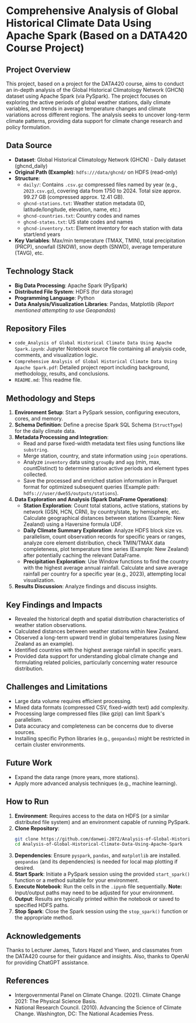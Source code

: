# Comprehensive Analysis of Global Historical Climate Data Using Apache Spark (Based on a DATA420 Course Project)

## Project Overview

This project, based on a project for the DATA420 course, aims to conduct an in-depth analysis of the Global Historical Climatology Network (GHCN) dataset using Apache Spark (via PySpark). The project focuses on exploring the active periods of global weather stations, daily climate variables, and trends in average temperature changes and climate variations across different regions. The analysis seeks to uncover long-term climate patterns, providing data support for climate change research and policy formulation.

## Data Source

*   **Dataset**: Global Historical Climatology Network (GHCN) - Daily dataset (ghcnd_daily)
*   **Original Path (Example)**: `hdfs:///data/ghcnd/` on HDFS (read-only)
*   **Structure**:
    *   `daily/`: Contains `.csv.gz` compressed files named by year (e.g., `2023.csv.gz`), covering data from 1750 to 2024. Total size approx. 99.27 GB (compressed approx. 12.41 GB).
    *   `ghcnd-stations.txt`: Weather station metadata (ID, latitude/longitude, elevation, name, etc.)
    *   `ghcnd-countries.txt`: Country codes and names
    *   `ghcnd-states.txt`: US state codes and names
    *   `ghcnd-inventory.txt`: Element inventory for each station with data start/end years
*   **Key Variables**: Max/min temperature (TMAX, TMIN), total precipitation (PRCP), snowfall (SNOW), snow depth (SNWD), average temperature (TAVG), etc.

## Technology Stack

*   **Big Data Processing**: Apache Spark (PySpark)
*   **Distributed File System**: HDFS (for data storage)
*   **Programming Language**: Python
*   **Data Analysis/Visualization Libraries**: Pandas, Matplotlib (*Report mentioned attempting to use Geopandas*)

## Repository Files

*   `code_Analysis of Global Historical Climate Data Using Apache Spark.ipynb`: Jupyter Notebook source file containing all analysis code, comments, and visualization logic.
*   `Comprehensive Analysis of Global Historical Climate Data Using Apache Spark.pdf`: Detailed project report including background, methodology, results, and conclusions.
*   `README.md`: This readme file.

## Methodology and Steps

1.  **Environment Setup**: Start a PySpark session, configuring executors, cores, and memory.
2.  **Schema Definition**: Define a precise Spark SQL Schema (`StructType`) for the daily climate data.
3.  **Metadata Processing and Integration**:
    *   Read and parse fixed-width metadata text files using functions like `substring`.
    *   Merge station, country, and state information using `join` operations.
    *   Analyze `inventory` data using `groupBy` and `agg` (min, max, countDistinct) to determine station active periods and element types collected.
    *   Save the processed and enriched station information in Parquet format for optimized subsequent queries (Example path: `hdfs:///user/dwe55/outputs/stations`).
4.  **Data Exploration and Analysis (Spark DataFrame Operations)**:
    *   **Station Exploration**: Count total stations, active stations, stations by network (GSN, HCN, CRN), by country/state, by hemisphere, etc. Calculate geographical distances between stations (Example: New Zealand) using a Haversine formula UDF.
    *   **Daily Climate Summary Exploration**: Analyze HDFS block size vs. parallelism, count observation records for specific years or ranges, analyze core element distribution, check TMIN/TMAX data completeness, plot temperature time series (Example: New Zealand) after potentially caching the relevant DataFrame.
    *   **Precipitation Exploration**: Use Window functions to find the country with the highest average annual rainfall. Calculate and save average rainfall per country for a specific year (e.g., 2023), attempting local visualization.
5.  **Results Discussion**: Analyze findings and discuss insights.

## Key Findings and Impacts

*   Revealed the historical depth and spatial distribution characteristics of weather station observations.
*   Calculated distances between weather stations within New Zealand.
*   Observed a long-term upward trend in global temperatures (using New Zealand as an example).
*   Identified countries with the highest average rainfall in specific years.
*   Provided data support for understanding global climate change and formulating related policies, particularly concerning water resource distribution.

## Challenges and Limitations

*   Large data volume requires efficient processing.
*   Mixed data formats (compressed CSV, fixed-width text) add complexity.
*   Processing large compressed files (like gzip) can limit Spark's parallelism.
*   Data accuracy and completeness can be concerns due to diverse sources.
*   Installing specific Python libraries (e.g., `geopandas`) might be restricted in certain cluster environments.

## Future Work

*   Expand the data range (more years, more stations).
*   Apply more advanced analysis techniques (e.g., machine learning).

## How to Run

1.  **Environment**: Requires access to the data on HDFS (or a similar distributed file system) and an environment capable of running PySpark.
2.  **Clone Repository**:
    ```bash
    git clone https://github.com/danwei-2072/Analysis-of-Global-Historical-Climate-Data-Using-Apache-Spark
    cd Analysis-of-Global-Historical-Climate-Data-Using-Apache-Spark
    ```
3.  **Dependencies**: Ensure `pyspark`, `pandas`, and `matplotlib` are installed. `geopandas` (and its dependencies) is needed for local map plotting if desired.
4.  **Start Spark**: Initiate a PySpark session using the provided `start_spark()` function or a method suitable for your environment.
5.  **Execute Notebook**: Run the cells in the `.ipynb` file sequentially. **Note:** Input/output paths may need to be adjusted for your environment.
6.  **Output**: Results are typically printed within the notebook or saved to specified HDFS paths.
7.  **Stop Spark**: Close the Spark session using the `stop_spark()` function or the appropriate method.

## Acknowledgements

Thanks to Lecturer James, Tutors Hazel and Yiwen, and classmates from the DATA420 course for their guidance and insights. Also, thanks to OpenAI for providing ChatGPT assistance.

## References

*   Intergovernmental Panel on Climate Change. (2021). Climate Change 2021: The Physical Science Basis.
*   National Research Council. (2010). Advancing the Science of Climate Change. Washington, DC: The National Academies Press.
